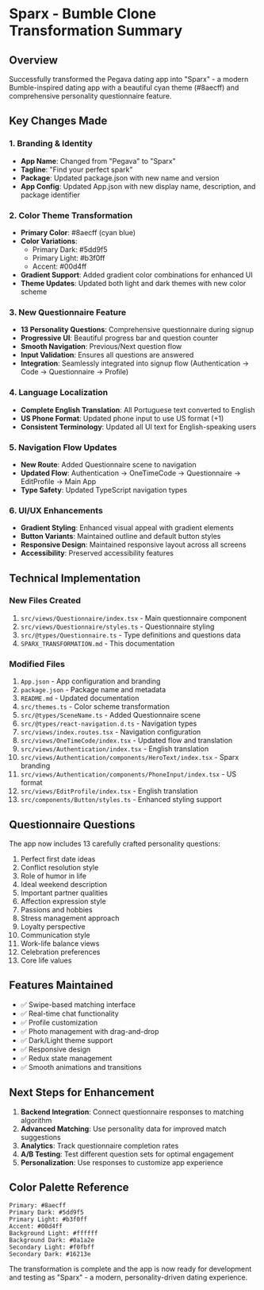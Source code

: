 # Sparx - Bumble Clone Transformation Summary

## Overview
Successfully transformed the Pegava dating app into "Sparx" - a modern Bumble-inspired dating app with a beautiful cyan theme (#8aecff) and comprehensive personality questionnaire feature.

## Key Changes Made

### 1. Branding & Identity
- **App Name**: Changed from "Pegava" to "Sparx"
- **Tagline**: "Find your perfect spark"
- **Package**: Updated package.json with new name and version
- **App Config**: Updated App.json with new display name, description, and package identifier

### 2. Color Theme Transformation
- **Primary Color**: #8aecff (cyan blue)
- **Color Variations**: 
  - Primary Dark: #5dd9f5
  - Primary Light: #b3f0ff
  - Accent: #00d4ff
- **Gradient Support**: Added gradient color combinations for enhanced UI
- **Theme Updates**: Updated both light and dark themes with new color scheme

### 3. New Questionnaire Feature
- **13 Personality Questions**: Comprehensive questionnaire during signup
- **Progressive UI**: Beautiful progress bar and question counter
- **Smooth Navigation**: Previous/Next question flow
- **Input Validation**: Ensures all questions are answered
- **Integration**: Seamlessly integrated into signup flow (Authentication → Code → Questionnaire → Profile)

### 4. Language Localization
- **Complete English Translation**: All Portuguese text converted to English
- **US Phone Format**: Updated phone input to use US format (+1)
- **Consistent Terminology**: Updated all UI text for English-speaking users

### 5. Navigation Flow Updates
- **New Route**: Added Questionnaire scene to navigation
- **Updated Flow**: Authentication → OneTimeCode → Questionnaire → EditProfile → Main App
- **Type Safety**: Updated TypeScript navigation types

### 6. UI/UX Enhancements
- **Gradient Styling**: Enhanced visual appeal with gradient elements
- **Button Variants**: Maintained outline and default button styles
- **Responsive Design**: Maintained responsive layout across all screens
- **Accessibility**: Preserved accessibility features

## Technical Implementation

### New Files Created
1. `src/views/Questionnaire/index.tsx` - Main questionnaire component
2. `src/views/Questionnaire/styles.ts` - Questionnaire styling
3. `src/@types/Questionnaire.ts` - Type definitions and questions data
4. `SPARX_TRANSFORMATION.md` - This documentation

### Modified Files
1. `App.json` - App configuration and branding
2. `package.json` - Package name and metadata
3. `README.md` - Updated documentation
4. `src/themes.ts` - Color scheme transformation
5. `src/@types/SceneName.ts` - Added Questionnaire scene
6. `src/@types/react-navigation.d.ts` - Navigation types
7. `src/views/index.routes.tsx` - Navigation configuration
8. `src/views/OneTimeCode/index.tsx` - Updated flow and translation
9. `src/views/Authentication/index.tsx` - English translation
10. `src/views/Authentication/components/HeroText/index.tsx` - Sparx branding
11. `src/views/Authentication/components/PhoneInput/index.tsx` - US format
12. `src/views/EditProfile/index.tsx` - English translation
13. `src/components/Button/styles.ts` - Enhanced styling support

## Questionnaire Questions
The app now includes 13 carefully crafted personality questions:
1. Perfect first date ideas
2. Conflict resolution style
3. Role of humor in life
4. Ideal weekend description
5. Important partner qualities
6. Affection expression style
7. Passions and hobbies
8. Stress management approach
9. Loyalty perspective
10. Communication style
11. Work-life balance views
12. Celebration preferences
13. Core life values

## Features Maintained
- ✅ Swipe-based matching interface
- ✅ Real-time chat functionality
- ✅ Profile customization
- ✅ Photo management with drag-and-drop
- ✅ Dark/Light theme support
- ✅ Responsive design
- ✅ Redux state management
- ✅ Smooth animations and transitions

## Next Steps for Enhancement
1. **Backend Integration**: Connect questionnaire responses to matching algorithm
2. **Advanced Matching**: Use personality data for improved match suggestions
3. **Analytics**: Track questionnaire completion rates
4. **A/B Testing**: Test different question sets for optimal engagement
5. **Personalization**: Use responses to customize app experience

## Color Palette Reference
```
Primary: #8aecff
Primary Dark: #5dd9f5
Primary Light: #b3f0ff
Accent: #00d4ff
Background Light: #ffffff
Background Dark: #0a1a2e
Secondary Light: #f0fbff
Secondary Dark: #16213e
```

The transformation is complete and the app is now ready for development and testing as "Sparx" - a modern, personality-driven dating experience.